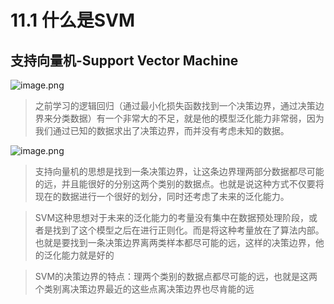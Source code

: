 # 11.1 什么是SVM

## 支持向量机-Support Vector Machine

![image.png](https://upload-images.jianshu.io/upload_images/7220971-d0640bf5b8c8812c.png?imageMogr2/auto-orient/strip%7CimageView2/2/w/1240)

>之前学习的逻辑回归（通过最小化损失函数找到一个决策边界，通过决策边界来分类数据）有一个非常大的不足，就是他的模型泛化能力非常弱，因为我们通过已知的数据求出了决策边界，而并没有考虑未知的数据。

![image.png](https://upload-images.jianshu.io/upload_images/7220971-0e48ca37aa1384f9.png?imageMogr2/auto-orient/strip%7CimageView2/2/w/1240)

>支持向量机的思想是找到一条决策边界，让这条边界理两部分数据都尽可能的远，并且能很好的分别这两个类别的数据点。也就是说这种方式不仅要将现在的数据进行一个很好的划分，同时还考虑了未来的泛化能力。

>SVM这种思想对于未来的泛化能力的考量没有集中在数据预处理阶段，或者是找到了这个模型之后在进行正则化。而是将这种考量放在了算法内部。也就是要找到一条决策边界离两类样本都尽可能的远，这样的决策边界，他的泛化能力就是好的

>SVM的决策边界的特点：理两个类别的数据点都尽可能的远，也就是这两个类别离决策边界最近的这些点离决策边界也尽肯能的远

